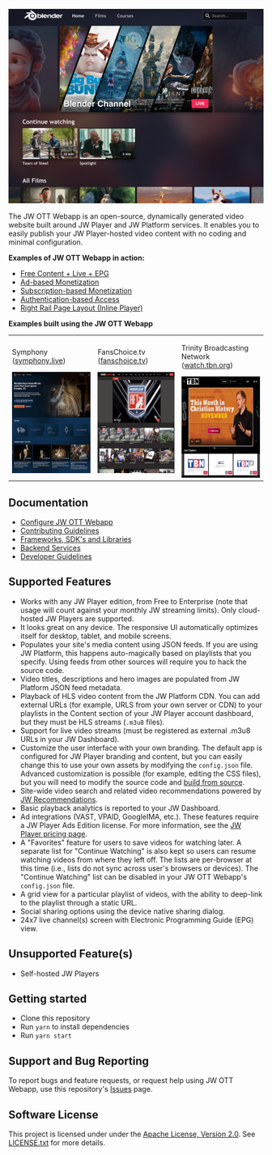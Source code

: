 ![JW OTT Webapp](docs/_images/homepage-screenshot.png)

The JW OTT Webapp is an open-source, dynamically generated video website built around JW Player and JW Platform services. It enables you to easily publish your JW Player-hosted video content with no coding and minimal configuration.

**Examples of JW OTT Webapp in action:**

- [Free Content + Live + EPG](https://app-preview.jwplayer.com/?app-config=225tvq1i)
- [Ad-based Monetization](https://app-preview.jwplayer.com/?app-config=egpovogv)
- [Subscription-based Monetization](https://app-preview.jwplayer.com/?app-config=kziwdpjr)
- [Authentication-based Access](https://app-preview.jwplayer.com/?app-config=ajs7jdfk)
- [Right Rail Page Layout (Inline Player)](https://app-preview.jwplayer.com/?app-config=1rbui8uf)

**Examples built using the JW OTT Webapp**

<table>
  <tr>
    <td>
      <p>Symphony <br/> (<a href="https://symphony.live/">symphony.live</a>)</p>
      <img src="docs/_images/symphony.png" alt="Symphony" height="200">
    </td>
    <td>
      <p>FansChoice.tv  <br/> (<a href="https://www.fanschoice.tv/">fanschoice.tv</a>)</p>
      <img src="docs/_images/fanschoice.png" alt="FansChoice" height="200">
    </td>
    <td>
      <p>Trinity Broadcasting Network  <br/> (<a href="https://watch.tbn.org/">watch.tbn.org</a>)</p>
      <img src="docs/_images/tbn.png" alt="TBN" height="200">
    </td>
  </tr>
</table>

## Documentation

- [Configure JW OTT Webapp](./docs/configuration.md)
- [Contributing Guidelines](CONTRIBUTING.md)
- [Frameworks, SDK's and Libraries](./docs/frameworks.md)
- [Backend Services](./docs/backend-services.md)
- [Developer Guidelines](./docs/developer-guidelines.md)

## Supported Features

- Works with any JW Player edition, from Free to Enterprise (note that usage will count against your monthly JW streaming limits). Only cloud-hosted JW Players are supported.
- It looks great on any device. The responsive UI automatically optimizes itself for desktop, tablet, and mobile screens.
- Populates your site's media content using JSON feeds. If you are using JW Platform, this happens auto-magically based on playlists that you specify. Using feeds from other sources will require you to hack the source code.
- Video titles, descriptions and hero images are populated from JW Platform JSON feed metadata.
- Playback of HLS video content from the JW Platform CDN. You can add external URLs (for example, URLS from your own server or CDN) to your playlists in the Content section of your JW Player account dashboard, but they must be HLS streams (`.m3u8` files).
- Support for live video streams (must be registered as external .m3u8 URLs in your JW Dashboard).
- Customize the user interface with your own branding. The default app is configured for JW Player branding and content, but you can easily change this to use your own assets by modifying the `config.json` file. Advanced customization is possible (for example, editing the CSS files), but you will need to modify the source code and [build from source](docs/build-from-source.md).
- Site-wide video search and related video recommendations powered by [JW Recommendations](https://docs.jwplayer.com/platform/docs/vdh-create-a-recommendations-playlist).
- Basic playback analytics is reported to your JW Dashboard.
- Ad integrations (VAST, VPAID, GoogleIMA, etc.). These features require a JW Player Ads Edition license. For more information, see the [JW Player pricing page](https://www.jwplayer.com/pricing/).
- A "Favorites" feature for users to save videos for watching later. A separate list for "Continue Watching" is also kept so users can resume watching videos from where they left off. The lists are per-browser at this time (i.e., lists do not sync across user's browsers or devices). The "Continue Watching" list can be disabled in your JW OTT Webapp's `config.json` file.
- A grid view for a particular playlist of videos, with the ability to deep-link to the playlist through a static URL.
- Social sharing options using the device native sharing dialog.
- 24x7 live channel(s) screen with Electronic Programming Guide (EPG) view.

## Unsupported Feature(s)

- Self-hosted JW Players

## Getting started

- Clone this repository
- Run `yarn` to install dependencies
- Run `yarn start`

## Support and Bug Reporting

To report bugs and feature requests, or request help using JW OTT Webapp, use this repository's [Issues](https://github.com/jwplayer/ott-web-app/issues) page.

## Software License

This project is licensed under under the [Apache License, Version 2.0](https://www.apache.org/licenses/LICENSE-2.0). See [LICENSE.txt](LICENSE.txt) for more details.

